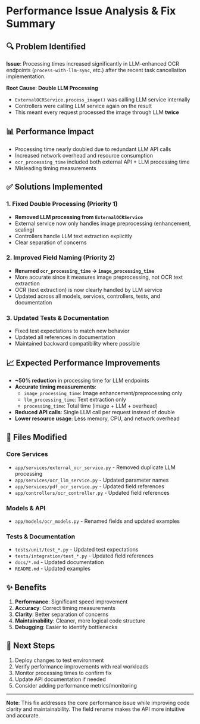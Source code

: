 # Performance Issue Analysis & Fix Summary

## 🔍 **Problem Identified**

**Issue**: Processing times increased significantly in LLM-enhanced OCR endpoints (`process-with-llm-sync`, etc.) after the recent task cancellation implementation.

**Root Cause**: **Double LLM Processing**
- `ExternalOCRService.process_image()` was calling LLM service internally
- Controllers were calling LLM service again on the result
- This meant every request processed the image through LLM **twice**

## 📊 **Performance Impact**
- Processing time nearly doubled due to redundant LLM API calls
- Increased network overhead and resource consumption  
- `ocr_processing_time` included both external API + LLM processing time
- Misleading timing measurements

## ✅ **Solutions Implemented**

### 1. **Fixed Double Processing** (Priority 1)
- **Removed LLM processing from `ExternalOCRService`**
- External service now only handles image preprocessing (enhancement, scaling)
- Controllers handle LLM text extraction explicitly
- Clear separation of concerns

### 2. **Improved Field Naming** (Priority 2)
- **Renamed `ocr_processing_time` → `image_processing_time`**
- More accurate since it measures image preprocessing, not OCR text extraction
- OCR (text extraction) is now clearly handled by LLM service
- Updated across all models, services, controllers, tests, and documentation

### 3. **Updated Tests & Documentation**
- Fixed test expectations to match new behavior
- Updated all references in documentation
- Maintained backward compatibility where possible

## 📈 **Expected Performance Improvements**

- **~50% reduction** in processing time for LLM endpoints
- **Accurate timing measurements**: 
  - `image_processing_time`: Image enhancement/preprocessing only
  - `llm_processing_time`: Text extraction only
  - `processing_time`: Total time (image + LLM + overhead)
- **Reduced API calls**: Single LLM call per request instead of double
- **Lower resource usage**: Less memory, CPU, and network overhead

## 🔧 **Files Modified**

### Core Services
- `app/services/external_ocr_service.py` - Removed duplicate LLM processing
- `app/services/ocr_llm_service.py` - Updated parameter names  
- `app/services/pdf_ocr_service.py` - Updated field references
- `app/controllers/ocr_controller.py` - Updated field references

### Models & API
- `app/models/ocr_models.py` - Renamed fields and updated examples

### Tests & Documentation
- `tests/unit/test_*.py` - Updated test expectations
- `tests/integration/test_*.py` - Updated field references
- `docs/*.md` - Updated documentation
- `README.md` - Updated examples

## ✨ **Benefits**

1. **Performance**: Significant speed improvement
2. **Accuracy**: Correct timing measurements
3. **Clarity**: Better separation of concerns
4. **Maintainability**: Cleaner, more logical code structure
5. **Debugging**: Easier to identify bottlenecks

## 🚀 **Next Steps**

1. Deploy changes to test environment
2. Verify performance improvements with real workloads
3. Monitor processing times to confirm fix
4. Update API documentation if needed
5. Consider adding performance metrics/monitoring

---

**Note**: This fix addresses the core performance issue while improving code clarity and maintainability. The field rename makes the API more intuitive and accurate. 
